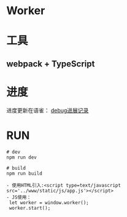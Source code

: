 # Worker
# 工具
## webpack + TypeScript

# 进度 
进度更新在语雀： <a href='https://www.yuque.com/klp0sb/yrqp5y/memgx0'>debug进展记录</a>

# RUN

```
# dev
npm run dev
```
```
# build
npm run build

- 使用HTML引入:<script type=text/javascript src='../www/static/js/app.js'></script>
- JS使用：
 let worker = window.worker();
 worker.start();
```
